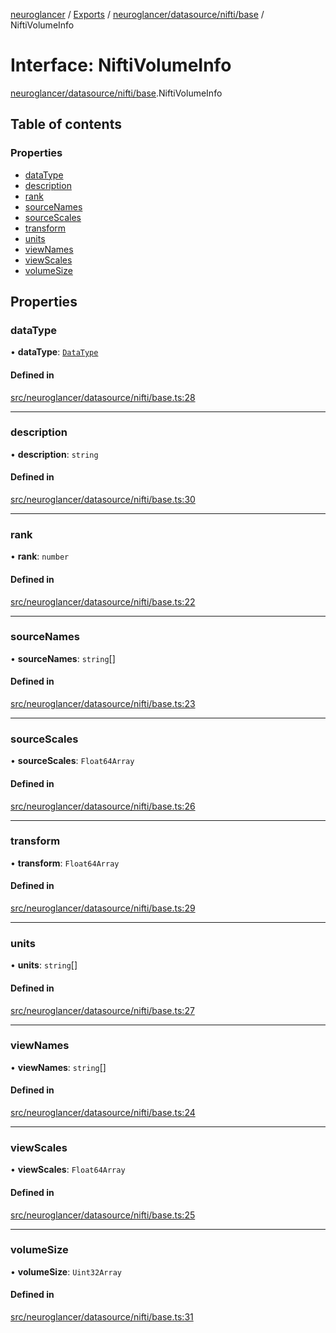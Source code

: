 [neuroglancer](../README.md) / [Exports](../modules.md) / [neuroglancer/datasource/nifti/base](../modules/neuroglancer_datasource_nifti_base.md) / NiftiVolumeInfo

# Interface: NiftiVolumeInfo

[neuroglancer/datasource/nifti/base](../modules/neuroglancer_datasource_nifti_base.md).NiftiVolumeInfo

## Table of contents

### Properties

- [dataType](neuroglancer_datasource_nifti_base.NiftiVolumeInfo.md#datatype)
- [description](neuroglancer_datasource_nifti_base.NiftiVolumeInfo.md#description)
- [rank](neuroglancer_datasource_nifti_base.NiftiVolumeInfo.md#rank)
- [sourceNames](neuroglancer_datasource_nifti_base.NiftiVolumeInfo.md#sourcenames)
- [sourceScales](neuroglancer_datasource_nifti_base.NiftiVolumeInfo.md#sourcescales)
- [transform](neuroglancer_datasource_nifti_base.NiftiVolumeInfo.md#transform)
- [units](neuroglancer_datasource_nifti_base.NiftiVolumeInfo.md#units)
- [viewNames](neuroglancer_datasource_nifti_base.NiftiVolumeInfo.md#viewnames)
- [viewScales](neuroglancer_datasource_nifti_base.NiftiVolumeInfo.md#viewscales)
- [volumeSize](neuroglancer_datasource_nifti_base.NiftiVolumeInfo.md#volumesize)

## Properties

### dataType

• **dataType**: [`DataType`](../enums/neuroglancer_util_data_type.DataType.md)

#### Defined in

[src/neuroglancer/datasource/nifti/base.ts:28](https://github.com/ActiveBrainAtlas2/neuroglancer/blob/91617476/src/neuroglancer/datasource/nifti/base.ts#L28)

___

### description

• **description**: `string`

#### Defined in

[src/neuroglancer/datasource/nifti/base.ts:30](https://github.com/ActiveBrainAtlas2/neuroglancer/blob/91617476/src/neuroglancer/datasource/nifti/base.ts#L30)

___

### rank

• **rank**: `number`

#### Defined in

[src/neuroglancer/datasource/nifti/base.ts:22](https://github.com/ActiveBrainAtlas2/neuroglancer/blob/91617476/src/neuroglancer/datasource/nifti/base.ts#L22)

___

### sourceNames

• **sourceNames**: `string`[]

#### Defined in

[src/neuroglancer/datasource/nifti/base.ts:23](https://github.com/ActiveBrainAtlas2/neuroglancer/blob/91617476/src/neuroglancer/datasource/nifti/base.ts#L23)

___

### sourceScales

• **sourceScales**: `Float64Array`

#### Defined in

[src/neuroglancer/datasource/nifti/base.ts:26](https://github.com/ActiveBrainAtlas2/neuroglancer/blob/91617476/src/neuroglancer/datasource/nifti/base.ts#L26)

___

### transform

• **transform**: `Float64Array`

#### Defined in

[src/neuroglancer/datasource/nifti/base.ts:29](https://github.com/ActiveBrainAtlas2/neuroglancer/blob/91617476/src/neuroglancer/datasource/nifti/base.ts#L29)

___

### units

• **units**: `string`[]

#### Defined in

[src/neuroglancer/datasource/nifti/base.ts:27](https://github.com/ActiveBrainAtlas2/neuroglancer/blob/91617476/src/neuroglancer/datasource/nifti/base.ts#L27)

___

### viewNames

• **viewNames**: `string`[]

#### Defined in

[src/neuroglancer/datasource/nifti/base.ts:24](https://github.com/ActiveBrainAtlas2/neuroglancer/blob/91617476/src/neuroglancer/datasource/nifti/base.ts#L24)

___

### viewScales

• **viewScales**: `Float64Array`

#### Defined in

[src/neuroglancer/datasource/nifti/base.ts:25](https://github.com/ActiveBrainAtlas2/neuroglancer/blob/91617476/src/neuroglancer/datasource/nifti/base.ts#L25)

___

### volumeSize

• **volumeSize**: `Uint32Array`

#### Defined in

[src/neuroglancer/datasource/nifti/base.ts:31](https://github.com/ActiveBrainAtlas2/neuroglancer/blob/91617476/src/neuroglancer/datasource/nifti/base.ts#L31)
